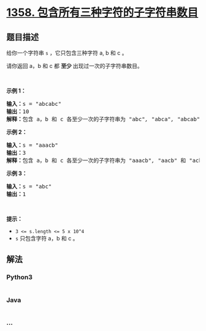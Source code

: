 # [1358. 包含所有三种字符的子字符串数目](https://leetcode-cn.com/problems/number-of-substrings-containing-all-three-characters)



## 题目描述

<!-- 这里写题目描述 -->

<p>给你一个字符串 <code>s</code>&nbsp;，它只包含三种字符 a, b 和 c 。</p>

<p>请你返回 a，b 和 c 都&nbsp;<strong>至少&nbsp;</strong>出现过一次的子字符串数目。</p>

<p>&nbsp;</p>

<p><strong>示例 1：</strong></p>

<pre><strong>输入：</strong>s = &quot;abcabc&quot;
<strong>输出：</strong>10
<strong>解释：</strong>包含 a，b 和 c 各至少一次的子字符串为<em> &quot;</em>abc<em>&quot;, &quot;</em>abca<em>&quot;, &quot;</em>abcab<em>&quot;, &quot;</em>abcabc<em>&quot;, &quot;</em>bca<em>&quot;, &quot;</em>bcab<em>&quot;, &quot;</em>bcabc<em>&quot;, &quot;</em>cab<em>&quot;, &quot;</em>cabc<em>&quot; </em>和<em> &quot;</em>abc<em>&quot; </em>(<strong>相同</strong><strong>字符串算多次</strong>)<em>。</em>
</pre>

<p><strong>示例 2：</strong></p>

<pre><strong>输入：</strong>s = &quot;aaacb&quot;
<strong>输出：</strong>3
<strong>解释：</strong>包含 a，b 和 c 各至少一次的子字符串为<em> &quot;</em>aaacb<em>&quot;, &quot;</em>aacb<em>&quot; </em>和<em> &quot;</em>acb<em>&quot; 。</em>
</pre>

<p><strong>示例 3：</strong></p>

<pre><strong>输入：</strong>s = &quot;abc&quot;
<strong>输出：</strong>1
</pre>

<p>&nbsp;</p>

<p><strong>提示：</strong></p>

<ul>
	<li><code>3 &lt;= s.length &lt;= 5 x 10^4</code></li>
	<li><code>s</code>&nbsp;只包含字符 a，b 和 c 。</li>
</ul>


## 解法

<!-- 这里可写通用的实现逻辑 -->

<!-- tabs:start -->

### **Python3**

<!-- 这里可写当前语言的特殊实现逻辑 -->

```python

```

### **Java**

<!-- 这里可写当前语言的特殊实现逻辑 -->

```java

```

### **...**

```

```

<!-- tabs:end -->
